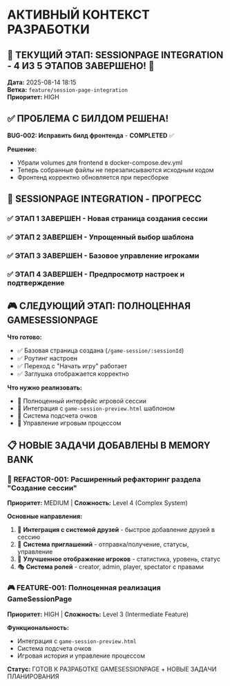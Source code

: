 ﻿# АКТИВНЫЙ КОНТЕКСТ РАЗРАБОТКИ

## 🎯 **ТЕКУЩИЙ ЭТАП: SESSIONPAGE INTEGRATION - 4 ИЗ 5 ЭТАПОВ ЗАВЕРШЕНО!** 🎉

**Дата:** 2025-08-14 18:15  
**Ветка:** `feature/session-page-integration`  
**Приоритет:** HIGH  

## ✅ **ПРОБЛЕМА С БИЛДОМ РЕШЕНА!**

**BUG-002: Исправить билд фронтенда** - **COMPLETED** ✅

**Решение:**
- Убрали volumes для frontend в docker-compose.dev.yml
- Теперь собранные файлы не перезаписываются исходным кодом
- Фронтенд корректно обновляется при пересборке

## 🎯 **SESSIONPAGE INTEGRATION - ПРОГРЕСС**

### ✅ **ЭТАП 1 ЗАВЕРШЕН** - Новая страница создания сессии
### ✅ **ЭТАП 2 ЗАВЕРШЕН** - Упрощенный выбор шаблона  
### ✅ **ЭТАП 3 ЗАВЕРШЕН** - Базовое управление игроками
### ✅ **ЭТАП 4 ЗАВЕРШЕН** - Предпросмотр настроек и подтверждение

## 🎮 **СЛЕДУЮЩИЙ ЭТАП: ПОЛНОЦЕННАЯ GAMESESSIONPAGE**

**Что готово:**
- ✅ Базовая страница создана (`/game-session/:sessionId`)
- ✅ Роутинг настроен
- ✅ Переход с "Начать игру" работает
- ✅ Заглушка отображается корректно

**Что нужно реализовать:**
- 🎯 Полноценный интерфейс игровой сессии
- 🎯 Интеграция с `game-session-preview.html` шаблоном
- 🎯 Система подсчета очков
- 🎯 Управление игровым процессом

## 📋 **НОВЫЕ ЗАДАЧИ ДОБАВЛЕНЫ В MEMORY BANK**

### 🚀 **REFACTOR-001: Расширенный рефакторинг раздела "Создание сессии"**
**Приоритет:** MEDIUM | **Сложность:** Level 4 (Complex System)

**Основные направления:**
1. 👥 **Интеграция с системой друзей** - быстрое добавление друзей в сессию
2. 📨 **Система приглашений** - отправка/получение, статусы, управление
3. 👤 **Улучшенное отображение игроков** - статистика, уровень, статус
4. 🎭 **Система ролей** - creator, admin, player, spectator с правами

### 🎮 **FEATURE-001: Полноценная реализация GameSessionPage**
**Приоритет:** HIGH | **Сложность:** Level 3 (Intermediate Feature)

**Функциональность:**
- Интеграция с `game-session-preview.html`
- Система подсчета очков
- Игровая история и управление процессом

**Статус:** ГОТОВ К РАЗРАБОТКЕ GAMESESSIONPAGE + НОВЫЕ ЗАДАЧИ ПЛАНИРОВАНИЯ
